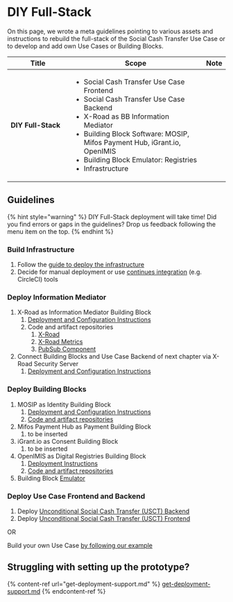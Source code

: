 # DIY Full-Stack

On this page, we wrote a meta guidelines pointing to various assets and instructions to rebuild the full-stack of the Social Cash Transfer Use Case or to develop and add own Use Cases or Building Blocks.

<table><thead><tr><th width="171.33333333333331">Title</th><th width="386">Scope</th><th>Note</th></tr></thead><tbody><tr><td><strong>DIY Full-Stack</strong></td><td><ul><li>Social Cash Transfer Use Case Frontend</li><li>Social Cash Transfer Use Case Backend</li><li>X-Road as BB Information Mediator</li><li>Building Block Software: MOSIP, Mifos Payment Hub, iGrant.io, OpenIMIS</li><li>Building Block Emulator: Registries</li><li>Infrastructure</li></ul></td><td></td></tr></tbody></table>

## Guidelines

{% hint style="warning" %}
DIY Full-Stack deployment will take time! Did you find errors or gaps in the guidelines? Drop us feedback following the menu item on the top.
{% endhint %}

### Build Infrastructure

1. Follow the [guide to deploy the infrastructure](https://github.com/GovStackWorkingGroup/sandbox-infra/blob/main/docs/1-main.md)
2. Decide for manual deployment or use [continues integration](../../explore-stack/devops.md) (e.g. CircleCI) tools

### Deploy Information Mediator

1. X-Road as Information Mediator Building Block
   1. [Deployment and Configuration Instructions](https://github.com/nortal/GovStack-IM-BB-SandBox-Deployment)
   2. Code and artifact repositories
      1. [X-Road](https://iii.https/github.com/nortal/GovStack-IM-BB-X-Road)
      2. [X-Road Metrics](https://iv.https/github.com/nortal/GovStack-IM-BB-X-Road-Metrics)
      3. [PubSub Component](https://i.https/github.com/nortal/GovStack-IM-BB-PubSub-Component)
2. Connect Building Blocks and Use Case Backend of next chapter via X-Road Security Server
   1. [Deployment and Configuration Instructions](https://docs.x-road.global/Manuals/ug-ss\_x-road\_6\_security\_server\_user\_guide.html#table-of-contents)

### Deploy Building Blocks

1. MOSIP as Identity Building Block
   1. [Deployment and Configuration Instructions](https://govstack-global.atlassian.net/wiki/spaces/GH/pages/387055625/Updated+Deployment+Guide)
   2. [Code and artifact repositories](https://govstack-global.atlassian.net/wiki/spaces/GH/pages/377946151/Source+code+repository)
2. Mifos Payment Hub as Payment Building Block
   1. to be inserted
3. iGrant.io as Consent Building Block
   1. to be inserted
4. OpenIMIS as Digital Registries Building Block
   1. [Deployment Instructions](https://openimis.atlassian.net/wiki/spaces/OP/pages/589463708/Generic+Implementation+Starter+Kit)
   2. [Code and artifact repositories](https://github.com/GovStackWorkingGroup/sandbox-bb-digital-registries/tree/main/digital-registries/open-imis)
5. Building Block [Emulator ](../../explore-stack/building-blocks/emulators.md)

### Deploy Use Case Frontend and Backend

1. Deploy [Unconditional Social Cash Transfer (USCT) Backend](https://github.com/GovStackWorkingGroup/sandbox-usecase-usct-backend/blob/main/docs/main.md)
2. Deploy [Unconditional Social Cash Transfer (USCT) Frontend](https://github.com/GovStackWorkingGroup/sandbox-usecase-usct-frontend)

OR

Build your own Use Case [by following our example](../best-practice-example-design-of-the-sandbox-building-permit-use-case/)

## Struggling with setting up the prototype?

{% content-ref url="get-deployment-support.md" %}
[get-deployment-support.md](get-deployment-support.md)
{% endcontent-ref %}

